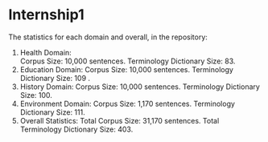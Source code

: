 # Internship1
The statistics for each domain and overall, in the repository:

1. Health Domain:	
     Corpus Size: 10,000 sentences.
     Terminology Dictionary Size: 83.
2. Education Domain:
     Corpus Size: 10,000 sentences.
     Terminology Dictionary Size: 109 .
3. History Domain:
     Corpus Size: 10,000 sentences. 
     Terminology Dictionary Size: 100.
4. Environment Domain:
     Corpus Size: 1,170 sentences.
     Terminology Dictionary Size: 111.
 5. Overall Statistics:
  Total Corpus Size: 31,170 sentences.
  Total Terminology Dictionary Size: 403.

